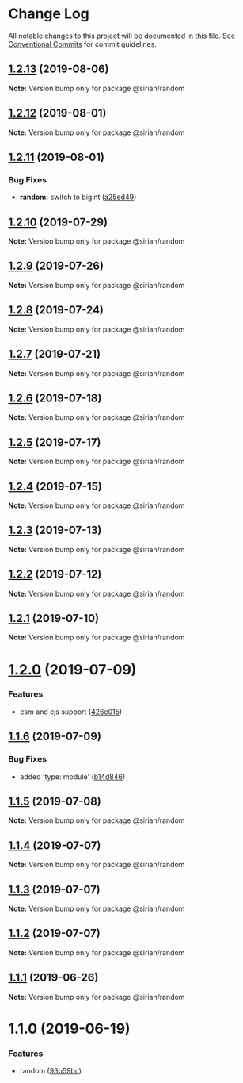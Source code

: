 # Change Log

All notable changes to this project will be documented in this file.
See [Conventional Commits](https://conventionalcommits.org) for commit guidelines.

## [1.2.13](https://github.com/sirian/js/compare/@sirian/random@1.2.12...@sirian/random@1.2.13) (2019-08-06)

**Note:** Version bump only for package @sirian/random





## [1.2.12](https://github.com/sirian/js/compare/@sirian/random@1.2.11...@sirian/random@1.2.12) (2019-08-01)

**Note:** Version bump only for package @sirian/random





## [1.2.11](https://github.com/sirian/js/compare/@sirian/random@1.2.10...@sirian/random@1.2.11) (2019-08-01)


### Bug Fixes

* **random:** switch to bigint ([a25ed49](https://github.com/sirian/js/commit/a25ed49))





## [1.2.10](https://github.com/sirian/js/compare/@sirian/random@1.2.9...@sirian/random@1.2.10) (2019-07-29)

**Note:** Version bump only for package @sirian/random





## [1.2.9](https://github.com/sirian/js/compare/@sirian/random@1.2.8...@sirian/random@1.2.9) (2019-07-26)

**Note:** Version bump only for package @sirian/random





## [1.2.8](https://github.com/sirian/js/compare/@sirian/random@1.2.7...@sirian/random@1.2.8) (2019-07-24)

**Note:** Version bump only for package @sirian/random





## [1.2.7](https://github.com/sirian/js/compare/@sirian/random@1.2.6...@sirian/random@1.2.7) (2019-07-21)

**Note:** Version bump only for package @sirian/random





## [1.2.6](https://github.com/sirian/js/compare/@sirian/random@1.2.5...@sirian/random@1.2.6) (2019-07-18)

**Note:** Version bump only for package @sirian/random





## [1.2.5](https://github.com/sirian/js/compare/@sirian/random@1.2.4...@sirian/random@1.2.5) (2019-07-17)

**Note:** Version bump only for package @sirian/random





## [1.2.4](https://github.com/sirian/js/compare/@sirian/random@1.2.3...@sirian/random@1.2.4) (2019-07-15)

**Note:** Version bump only for package @sirian/random





## [1.2.3](https://github.com/sirian/js/compare/@sirian/random@1.2.2...@sirian/random@1.2.3) (2019-07-13)

**Note:** Version bump only for package @sirian/random





## [1.2.2](https://github.com/sirian/js/compare/@sirian/random@1.2.1...@sirian/random@1.2.2) (2019-07-12)

**Note:** Version bump only for package @sirian/random





## [1.2.1](https://github.com/sirian/js/compare/@sirian/random@1.2.0...@sirian/random@1.2.1) (2019-07-10)

**Note:** Version bump only for package @sirian/random





# [1.2.0](https://github.com/sirian/js/compare/@sirian/random@1.1.6...@sirian/random@1.2.0) (2019-07-09)


### Features

* esm and cjs support ([426e015](https://github.com/sirian/js/commit/426e015))





## [1.1.6](https://github.com/sirian/js/compare/@sirian/random@1.1.5...@sirian/random@1.1.6) (2019-07-09)


### Bug Fixes

* added 'type: module' ([b14d846](https://github.com/sirian/js/commit/b14d846))





## [1.1.5](https://github.com/sirian/js/compare/@sirian/random@1.1.4...@sirian/random@1.1.5) (2019-07-08)

**Note:** Version bump only for package @sirian/random





## [1.1.4](https://github.com/sirian/js/compare/@sirian/random@1.1.3...@sirian/random@1.1.4) (2019-07-07)

**Note:** Version bump only for package @sirian/random





## [1.1.3](https://github.com/sirian/js/compare/@sirian/random@1.1.2...@sirian/random@1.1.3) (2019-07-07)

**Note:** Version bump only for package @sirian/random





## [1.1.2](https://github.com/sirian/js/compare/@sirian/random@1.1.1...@sirian/random@1.1.2) (2019-07-07)

**Note:** Version bump only for package @sirian/random





## [1.1.1](https://github.com/sirian/js/compare/@sirian/random@1.1.0...@sirian/random@1.1.1) (2019-06-26)

**Note:** Version bump only for package @sirian/random





# 1.1.0 (2019-06-19)


### Features

* random ([93b59bc](https://github.com/sirian/js/commit/93b59bc))

